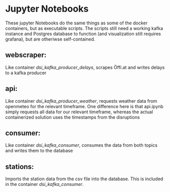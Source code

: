 # Jupyter Notebooks
These jupyter Notebooks do the same things as some of the docker containers, but as executable scripts.
The scripts still need a working kafka instance and Postgres database to function (and visualization still requires grafana), but are otheriwse self-contained.

## webscraper:
Like container *dsi_kafka_producer_delays*, scrapes Öffi.at and writes delays to a kafka producer

## api:
Like container *dsi_kafka_producer_weather*, requests weather data from openmeteo for the relevant timeframe. One difference here is that api.ipynb simply requests all data for our relevant timeframe, whereas the actual containerized solution uses the timestamps from the disruptions

## consumer:
Like container *dsi_kafka_consumer*, consumes the data from both topics and writes them to the database

## stations:
Imports the station data from the csv file into the database. This is included in the container *dsi_kafka_consumer*.


